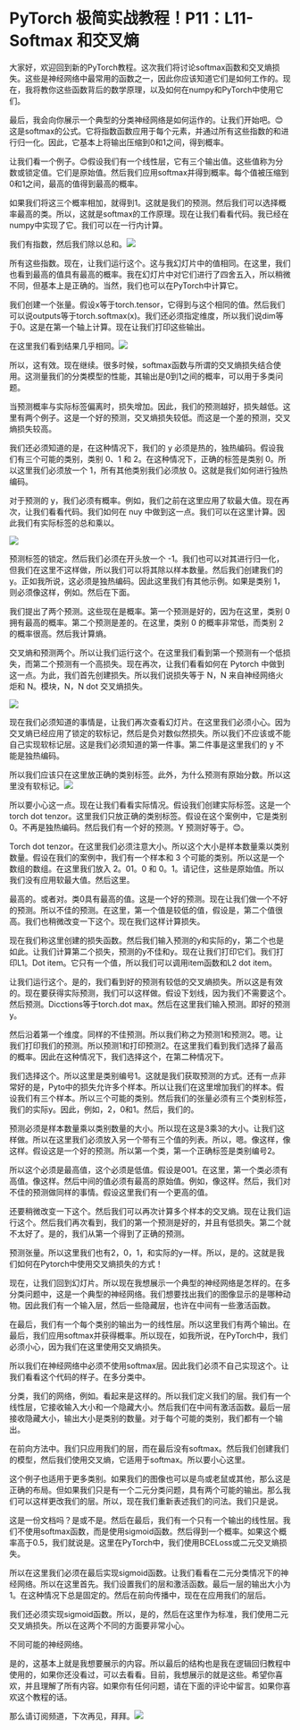 # PyTorch 极简实战教程！P11：L11- Softmax 和交叉熵 

大家好，欢迎回到新的PyTorch教程。这次我们将讨论softmax函数和交叉熵损失。这些是神经网络中最常用的函数之一，因此你应该知道它们是如何工作的。现在，我将教你这些函数背后的数学原理，以及如何在numpy和PyTorch中使用它们。

最后，我会向你展示一个典型的分类神经网络是如何运作的。让我们开始吧。😊这是softmax的公式。它将指数函数应用于每个元素，并通过所有这些指数的和进行归一化。因此，它基本上将输出压缩到0和1之间，得到概率。

让我们看一个例子。😊假设我们有一个线性层，它有三个输出值。这些值称为分数或锁定值。它们是原始值。然后我们应用softmax并得到概率。每个值被压缩到0和1之间，最高的值得到最高的概率。

如果我们将这三个概率相加，就得到1。这就是我们的预测。然后我们可以选择概率最高的类。所以，这就是softmax的工作原理。现在让我们看看代码。我已经在numpy中实现了它。我们可以在一行内计算。

我们有指数，然后我们除以总和。![](img/e7ecf0933f8ff6fd629229f5815a80cb_1.png)

所有这些指数。现在，让我们运行这个。这与我幻灯片中的值相同。在这里，我们也看到最高的值具有最高的概率。我在幻灯片中对它们进行了四舍五入，所以稍微不同，但基本上是正确的。当然，我们也可以在PyTorch中计算它。

我们创建一个张量。假设x等于torch.tensor，它得到与这个相同的值。然后我们可以说outputs等于torch.softmax(x)。我们还必须指定维度，所以我们说dim等于0。这是在第一个轴上计算。现在让我们打印这些输出。

在这里我们看到结果几乎相同。![](img/e7ecf0933f8ff6fd629229f5815a80cb_3.png)

所以，这有效。现在继续。很多时候，softmax函数与所谓的交叉熵损失结合使用。这测量我们的分类模型的性能，其输出是0到1之间的概率，可以用于多类问题。

当预测概率与实际标签偏离时，损失增加。因此，我们的预测越好，损失越低。这里有两个例子。这是一个好的预测，交叉熵损失较低。而这是一个差的预测，交叉熵损失较高。

我们还必须知道的是，在这种情况下，我们的 y 必须是热的，独热编码。假设我们有三个可能的类别，类别 0、1 和 2。在这种情况下，正确的标签是类别 0。所以这里我们必须放一个 1，所有其他类别我们必须放 0。这就是我们如何进行独热编码。

对于预测的 y，我们必须有概率。例如，我们之前在这里应用了软最大值。现在再次，让我们看看代码。我们如何在 nuy 中做到这一点。我们可以在这里计算。因此我们有实际标签的总和乘以。

![](img/e7ecf0933f8ff6fd629229f5815a80cb_5.png)

预测标签的锁定。然后我们必须在开头放一个 -1。我们也可以对其进行归一化，但我们在这里不这样做，所以我们可以将其除以样本数量。然后我们创建我们的 y。正如我所说，这必须是独热编码。因此这里我们有其他示例。如果是类别 1，则必须像这样，例如。然后在下面。

我们提出了两个预测。这些现在是概率。第一个预测是好的，因为在这里，类别 0 拥有最高的概率。第二个预测是差的。在这里，类别 0 的概率非常低，而类别 2 的概率很高。然后我计算熵。

交叉熵和预测两个。所以让我们运行这个。在这里我们看到第一个预测有一个低损失，而第二个预测有一个高损失。现在再次，让我们看看如何在 Pytorch 中做到这一点。为此，我们首先创建损失。所以我们说损失等于 N，N 来自神经网络火炬和 N。模块，N，N dot 交叉熵损失。

![](img/e7ecf0933f8ff6fd629229f5815a80cb_7.png)

现在我们必须知道的事情是，让我们再次查看幻灯片。在这里我们必须小心。因为交叉熵已经应用了锁定的软标记，然后是负对数似然损失。所以我们不应该或不能自己实现软标记层。这是我们必须知道的第一件事。第二件事是这里我们的 y 不能是独热编码。

所以我们应该只在这里放正确的类别标签。此外，为什么预测有原始分数。所以这里没有软标记。![](img/e7ecf0933f8ff6fd629229f5815a80cb_9.png)

所以要小心这一点。现在让我们看看实际情况。假设我们创建实际标签。这是一个 torch dot tenzor。这里我们只放正确的类别标签。假设在这个案例中，它是类别 0。不再是独热编码。然后我们有一个好的预测。Y 预测好等于。😊。

Torch dot tenzor。在这里我们必须注意大小。所以这个大小是样本数量乘以类别数量。假设在我们的案例中，我们有一个样本和 3 个可能的类别。所以这是一个数组的数组。在这里我们放入 2。01。0 和 0。1。请记住，这些是原始值。所以我们没有应用软最大值。然后这里。

最高的。或者对。类0具有最高的值。这是一个好的预测。现在让我们做一个不好的预测。所以不佳的预测。在这里，第一个值是较低的值，假设是，第二个值很高。我们也稍微改变一下这个。现在我们这样计算损失。

现在我们称这里创建的损失函数。然后我们输入预测的y和实际的y，第二个也是如此。让我们计算第二个损失，预测的y不佳和y。现在让我们打印它们。我们打印L1。Dot item。它只有一个值，所以我们可以调用item函数和L2 dot item。

让我们运行这个。是的，我们看到好的预测有较低的交叉熵损失。所以这是有效的。现在要获得实际预测，我们可以这样做。假设下划线，因为我们不需要这个。然后预测。Dicctions等于torch.dot max。然后在这里我们输入预测。即好的预测y。

然后沿着第一个维度。同样的不佳预测。所以我们称之为预测1和预测2。嗯。让我们打印我们的预测。所以预测1和打印预测2。在这里我们看到我们选择了最高的概率。因此在这种情况下，我们选择这个，在第二种情况下。

我们选择这个。所以这里是类别编号1。这就是我们获取预测的方式。还有一点非常好的是，Pyto中的损失允许多个样本。所以让我们在这里增加我们的样本。假设我们有三个样本。所以三个可能的类别。然后我们的张量必须有三个类别标签，我们的实际y。因此，例如，2，0和1。然后，我们的。

预测必须是样本数量乘以类别数量的大小。所以现在这是3乘3的大小。让我们这样做。所以在这里我们必须放入另一个带有三个值的列表。所以，嗯。像这样，像这样。假设这是一个好的预测。所以第一个类，第一个正确标签是类别编号2。

所以这个必须是最高值，这个必须是低值。假设是001。在这里，第一个类必须有高值。像这样。然后中间的值必须有最高的原始值。例如，像这样。然后，我们对不佳的预测做同样的事情。假设这里我们有一个更高的值。

还要稍微改变一下这个。然后我们可以再次计算多个样本的交叉熵。现在让我们运行这个。然后我们再次看到，我们的第一个预测是好的，并且有低损失。第二个就不太好了。是的，我们从第一个得到了正确的预测。

预测张量。所以这里我们也有2，0，1，和实际的y一样。所以，是的。这就是我们如何在Pytorch中使用交叉熵损失的方式！[](img/e7ecf0933f8ff6fd629229f5815a80cb_11.png)

现在，让我们回到幻灯片。所以现在我想展示一个典型的神经网络是怎样的。在多分类问题中，这是一个典型的神经网络。我们想要找出我们的图像显示的是哪种动物。因此我们有一个输入层，然后一些隐藏层，也许在中间有一些激活函数。

在最后，我们有一个每个类别的输出为一的线性层。所以这里我们有两个输出。在最后，我们应用softmax并获得概率。所以现在，如我所说，在PyTorch中，我们必须小心，因为我们在这里使用交叉熵损失。

所以我们在神经网络中必须不使用softmax层。因此我们必须不自己实现这个。让我们看看这个代码的样子。在多分类中。

分类，我们的网络，例如。看起来是这样的。所以我们定义我们的层。我们有一个线性层，它接收输入大小和一个隐藏大小。然后我们在中间有激活函数。最后一层接收隐藏大小，输出大小是类别的数量。对于每个可能的类别，我们都有一个输出。

在前向方法中。我们只应用我们的层，而在最后没有softmax。然后我们创建我们的模型，然后我们使用交叉熵，它适用于softmax。所以要小心这里。

这个例子也适用于更多类别。如果我们的图像也可以是鸟或老鼠或其他，那么这是正确的布局。但如果我们只是有一个二元分类问题，具有两个可能的输出。那么我们可以这样更改我们的层。所以，现在我们重新表述我们的问法。我们只是说。

这是一份文档吗？是或不是。然后在最后，我们有一个只有一个输出的线性层。我们不使用softmax函数，而是使用sigmoid函数。然后得到一个概率。如果这个概率高于0.5，我们就说是。这里在PyTorch中，我们使用BCELoss或二元交叉熵损失。

所以在这里我们必须在最后实现sigmoid函数。让我们看看在二元分类情况下的神经网络。所以在这里首先。我们设置我们的层和激活函数。最后一层的输出大小为1。在这种情况下总是固定的。然后在前向传播中，现在在应用我们的层后。

我们还必须实现sigmoid函数。所以，是的，然后在这里作为标准，我们使用二元交叉熵损失。所以在这两个不同的方面要非常小心。

不同可能的神经网络。

是的，这基本上就是我想要展示的内容。所以最后的结构也是我在逻辑回归教程中使用的，如果你还没看过，可以去看看。目前，我想展示的就是这些。希望你喜欢，并且理解了所有内容。如果你有任何问题，请在下面的评论中留言。如果你喜欢这个教程的话。

那么请订阅频道，下次再见，拜拜。![](img/e7ecf0933f8ff6fd629229f5815a80cb_21.png)

